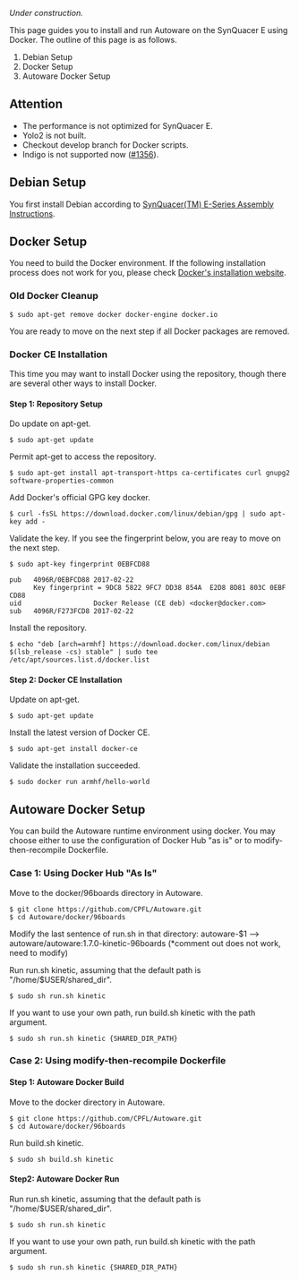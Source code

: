 *Under construction.*

This page guides you to install and run Autoware on the SynQuacer E using Docker. The outline of this page is as follows.

1. Debian Setup
1. Docker Setup
1. Autoware Docker Setup

## Attention

* The performance is not optimized for SynQuacer E.
* Yolo2 is not built.
* Checkout develop branch for Docker scripts.
* Indigo is not supported now ([#1356](https://github.com/CPFL/Autoware/pull/1356)).

## Debian Setup

You first install Debian according to [SynQuacer(TM) E-Series Assembly Instructions](http://www.socionext.com/en/download/catalog/MN04-00002-2E.pdf).

## Docker Setup

You need to build the Docker environment. If the following installation process does not work for you, please check [Docker's installation website](https://docs.docker.com/install/linux/docker-ce/debian/).

### Old Docker Cleanup

```
$ sudo apt-get remove docker docker-engine docker.io
```

You are ready to move on the next step if all Docker packages are removed.

### Docker CE Installation

This time you may want to install Docker using the repository, though there are several other ways to install Docker.

#### Step 1: Repository Setup

Do update on apt-get.
```
$ sudo apt-get update
```

Permit apt-get to access the repository.
```
$ sudo apt-get install apt-transport-https ca-certificates curl gnupg2 software-properties-common
```

Add Docker's official GPG key docker.
```
$ curl -fsSL https://download.docker.com/linux/debian/gpg | sudo apt-key add -
```

Validate the key. If you see the fingerprint below, you are reay to move on the next step.
```
$ sudo apt-key fingerprint 0EBFCD88

pub   4096R/0EBFCD88 2017-02-22
      Key fingerprint = 9DC8 5822 9FC7 DD38 854A  E2D8 8D81 803C 0EBF CD88
uid                  Docker Release (CE deb) <docker@docker.com>
sub   4096R/F273FCD8 2017-02-22
```

Install the repository.
```
$ echo "deb [arch=armhf] https://download.docker.com/linux/debian $(lsb_release -cs) stable" | sudo tee /etc/apt/sources.list.d/docker.list
```

#### Step 2: Docker CE Installation

Update on apt-get.
```
$ sudo apt-get update
```

Install the latest version of Docker CE.
```
$ sudo apt-get install docker-ce
```

Validate the installation succeeded.
```
$ sudo docker run armhf/hello-world
```

## Autoware Docker Setup

You can build the Autoware runtime environment using docker. You may choose either to use the configuration of Docker Hub "as is" or to modify-then-recompile Dockerfile.

### Case 1: Using Docker Hub "As Is"

Move to the docker/96boards directory in Autoware.
```
$ git clone https://github.com/CPFL/Autoware.git
$ cd Autoware/docker/96boards
```

Modify the last sentence of run.sh in that directory: autoware-$1 --> autoware/autoware:1.7.0-kinetic-96boards (*comment out does not work, need to modify)

Run run.sh kinetic, assuming that the default path is "/home/$USER/shared_dir".
```
$ sudo sh run.sh kinetic
```

If you want to use your own path, run build.sh kinetic with the path argument.
```
$ sudo sh run.sh kinetic {SHARED_DIR_PATH}
```

### Case 2: Using modify-then-recompile Dockerfile
#### Step 1: Autoware Docker Build

Move to the docker directory in Autoware.
```
$ git clone https://github.com/CPFL/Autoware.git
$ cd Autoware/docker/96boards
```

Run build.sh kinetic.
```
$ sudo sh build.sh kinetic
```

#### Step2: Autoware Docker Run

Run run.sh kinetic, assuming that the default path is "/home/$USER/shared_dir".
```
$ sudo sh run.sh kinetic
```

If you want to use your own path, run build.sh kinetic with the path argument.
```
$ sudo sh run.sh kinetic {SHARED_DIR_PATH}
```